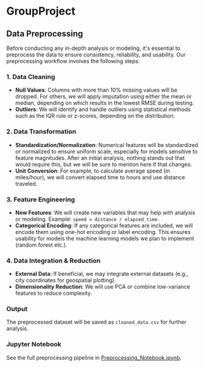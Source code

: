 # GroupProject
## Data Preprocessing

Before conducting any in-depth analysis or modeling, it's essential to preprocess the data to ensure consistency, reliability, and usability. Our preprocessing workflow involves the following steps:

### 1. Data Cleaning

* **Null Values**: Columns with more than 10% missing values will be dropped. For others, we will apply imputation using either the mean or median, depending on which results in the lowest RMSE during testing.
* **Outliers**: We will identify and handle outliers using statistical methods such as the IQR rule or z-scores, depending on the distribution.

### 2. Data Transformation

* **Standardization/Normalization**: Numerical features will be standardized or normalized to ensure uniform scale, especially for models sensitive to feature magnitudes. After an initial analysis, nothing stands out that would require this, but we will be sure to mention here if that changes.
* **Unit Conversion**: For example, to calculate average speed (in miles/hour), we will convert elapsed time to hours and use distance traveled.

### 3. Feature Engineering

* **New Features**: We will create new variables that may help with analysis or modeling. Example: `speed = distance / elapsed_time`.
* **Categorical Encoding**: If any categorical features are included, we will encode them using one-hot encoding or label encoding. This ensures usability for models the machine learning models we plan to implement (random forest etc.).

### 4. Data Integration & Reduction

* **External Data**: If beneficial, we may integrate external datasets (e.g., city coordinates for geospatial plotting).
* **Dimensionality Reduction**: We will use PCA or combine low-variance features to reduce complexity.

### Output

The preprocessed dataset will be saved as `cleaned_data.csv` for further analysis.

### Jupyter Notebook

See the full preprocessing pipeline in [Preprocessing\_Notebook.ipynb](./Preprocessing_Notebook.ipynb).

